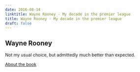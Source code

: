 ```yaml
---
date: 2016-08-14
linktitle: Wayne Rooney - My decade in the premier league
title: Wayne Rooney - My decade in the premier league
draft: false
---
```


## Wayne Rooney

Not my usual choice, but admittedly much better than expected.

[About the book](https://books.google.co.uk/books?id=82zFBImOdJ0C&dq=wayne+rooney+my+decade&source=gbs_navlinks_s)